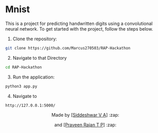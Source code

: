 # Mnist

This is a project for predicting handwritten digits using a convolutional neural network. To get started with the project, follow the steps below.

1. Clone the repository:

  ```sh
  git clone https://github.com/Marcus270503/RAP-Hackathon
  ```
2. Navigate to that Directory 
  ```sh
  cd RAP-Hackathon
  ```
3. Run the application:
  ```sh
  python3 app.py
  ```
4. Navigate to 
  ```
  http://127.0.0.1:5000/
  ```
  
  
<p align="center">
  Made by <a href="https://github.com/Marcus270503">[Siddeshwar V A]</a> :zap:
</p>
<p align="center">
  and <a href="https://github.com/Praveen-Rajan1808">[Praveen Rajan T P]</a> :zap:
</p>
